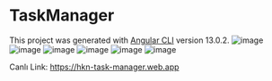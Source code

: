 # TaskManager

This project was generated with [Angular CLI](https://github.com/angular/angular-cli) version 13.0.2.
![image](https://user-images.githubusercontent.com/87669816/145723557-3a67c28b-2b1f-4f27-9536-4ba7b14d7c5c.png)
![image](https://user-images.githubusercontent.com/87669816/145723564-102361c9-2e0c-4cfe-83d6-ea49aaaeafba.png)
![image](https://user-images.githubusercontent.com/87669816/145723575-8460ad46-ddbf-4f81-b2ac-b125ae614084.png)
![image](https://user-images.githubusercontent.com/87669816/145723729-6f18c353-8c1f-40c5-892a-9a941a9f1eeb.png)
![image](https://user-images.githubusercontent.com/87669816/145723738-192707c2-1797-4b45-ad31-35dc6a40fc52.png)
![image](https://user-images.githubusercontent.com/87669816/145723764-1142aec7-e352-4213-85fd-dc303bd97117.png)


Canlı Link: https://hkn-task-manager.web.app

